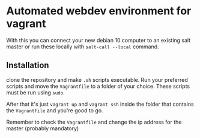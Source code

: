# Automated webdev environment for vagrant

With this you can connect your new debian 10 computer to an existing salt master or
run these locally with `salt-call --local` command.

## Installation

clone the repository and make `.sh` scripts executable. Run your
preferred scripts and move the `Vagrantfile` to a folder of
your choice. These scripts must be run using `sudo`.

After that it's just `vagrant up` and `vagrant ssh` inside the folder
that contains the `Vagrantfile` and you're good to go.

Remember to check the `Vagrantfile` and
change the ip address for the master (probably mandatory)
